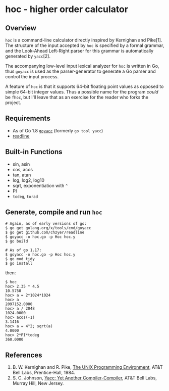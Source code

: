 hoc - higher order calculator
=============================

## Overview

`hoc` is a command-line calculator directly inspired by Kernighan and Pike[1].  
The structure of the input accepted by `hoc` is specified by a formal
grammar, and the Look-Ahead Left-Right parser for this grammar 
is automatically generated by `yacc`[2].

The accompanying low-level input lexical analyzer for `hoc` is written in Go, 
thus `goyacc` is used as the parser-generator to generate a Go parser 
and control the input process.

A feature of `hoc` is that it supports 64-bit floating point values
as opposed to simple 64-bit integer values.  Thus a possible name
for the program _could_ be `fhoc`, but I'll leave that as an exercise for the
reader who forks the project.

## Requirements

 * As of Go 1.8 [`goyacc`](https://godoc.org/golang.org/x/tools/cmd/goyacc) 
 (formerly `go tool yacc`)
 * [readline](https://github.com/chzyer/readline)

## Built-in Functions

 * sin, asin
 * cos, acos
 * tan, atan
 * log, log2, log10
 * sqrt, exponentiation with `^`
 * PI
 * `todeg`, `torad`

## Generate, compile and run `hoc` 

    # Again, as of early versions of go:
    $ go get golang.org/x/tools/cmd/goyacc
    $ go get github.com/chzyer/readline
	$ goyacc -o hoc.go -p Hoc hoc.y
	$ go build 

    # As of go 1.17:
	$ goyacc -o hoc.go -p Hoc hoc.y
    $ go mod tidy
    $ go install

then:

    $ hoc
    hoc> 2.35 * 4.5
    10.5750
    hoc> a = 2*1024*1024
    hoc> a
    2097152.0000
    hoc> a / 2048
    1024.0000
    hoc> acos(-1)
    3.1416
    hoc> a = 4^2; sqrt(a)
    4.0000
    hoc> 2*PI*todeg
    360.0000

## References
 
 1. B. W. Kernighan and R. Pike, [The UNIX Programming Environment](https://en.wikipedia.org/wiki/The_Unix_Programming_Environment), 
 AT&T Bell Labs, Prentice-Hall, 1984.
 2. S. C. Johnson, [Yacc: Yet Another Compiler-Compiler](http://dinosaur.compilertools.net/), 
 AT&T Bell Labs, Murray Hill, New Jersey.
